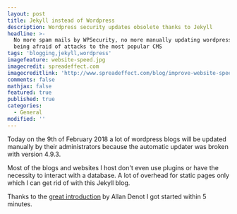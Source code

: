 ```yaml
---
layout: post
title: Jekyll instead of Wordpress
description: Wordpress security updates obsolete thanks to Jekyll
headline: >-
  No more spam mails by WPSecurity, no more manually updating wordpress and
  being afraid of attacks to the most popular CMS
tags: 'blogging,jekyll,wordpress'
imagefeature: website-speed.jpg
imagecredit: spreadeffect.com
imagecreditlink: 'http://www.spreadeffect.com/blog/improve-website-speed/'
comments: false
mathjax: false
featured: true
published: true
categories:
  - General
modified: ''
---
```

Today on the 9th of February 2018 a lot of wordpress blogs will be updated manually by their administrators because the automatic updater was broken with version 4.9.3.

Most of the blogs and websites I host don't even use plugins or have the necessity to interact with a database.  A lot of overhead for static pages only which I can get rid of with this Jekyll blog.

Thanks to the [great introduction](http://allandenot.com/development/2015/01/11/blogging-like-a-dev-jekyll-github-prose-io.html) by Allan Denot I got started within 5 minutes.

